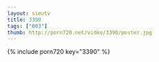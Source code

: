 ```yaml
--- 
layout: sieutv
title: 3390
tags: ["003"]
thumb: http://porn720.net/video/3390/poster.jpg
---
```

{% include porn720 key="3390" %} 
